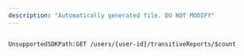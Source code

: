```yaml
---
description: "Automatically generated file. DO NOT MODIFY"
---
```


```powershellv2

UnsupportedSDKPath:GET /users/{user-id}/transitiveReports/$count

```